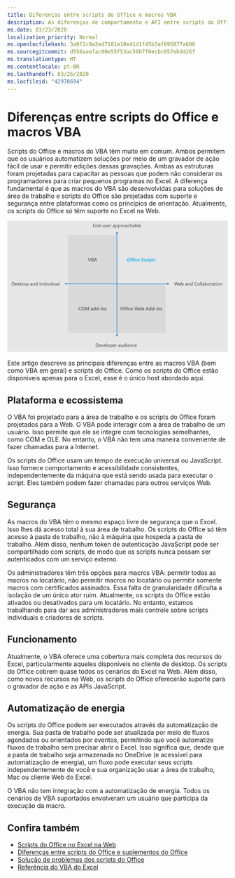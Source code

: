 ```yaml
---
title: Diferenças entre scripts do Office e macros VBA
description: As diferenças de comportamento e API entre scripts do Office e macros VBA do Excel.
ms.date: 03/23/2020
localization_priority: Normal
ms.openlocfilehash: 3a0f2c9a2ed7181a10e41d1f45b3af695877a680
ms.sourcegitcommit: d556aaefac80e55f53ac56b7f6ecbc657ebd426f
ms.translationtype: MT
ms.contentlocale: pt-BR
ms.lasthandoff: 03/26/2020
ms.locfileid: "42978694"
---
```

# <a name="differences-between-office-scripts-and-vba-macros"></a>Diferenças entre scripts do Office e macros VBA

Scripts do Office e macros do VBA têm muito em comum. Ambos permitem que os usuários automatizem soluções por meio de um gravador de ação fácil de usar e permitir edições dessas gravações. Ambas as estruturas foram projetadas para capacitar as pessoas que podem não considerar os programadores para criar pequenos programas no Excel.
A diferença fundamental é que as macros do VBA são desenvolvidas para soluções de área de trabalho e scripts do Office são projetadas com suporte e segurança entre plataformas como os princípios de orientação. Atualmente, os scripts do Office só têm suporte no Excel na Web.

![Um diagrama de quatro quadrantes mostrando as áreas de foco para diferentes soluções de extensibilidade do Office. Tanto os scripts do Office quanto as macros do VBA foram projetados para ajudar os usuários finais a criar soluções, mas os scripts do Office são criados para a Web e colaboração (enquanto o VBA é para a área de trabalho).)](../images/office-programmability-diagram.png)

Este artigo descreve as principais diferenças entre as macros VBA (bem como VBA em geral) e scripts do Office. Como os scripts do Office estão disponíveis apenas para o Excel, esse é o único host abordado aqui.

## <a name="platform-and-ecosystem"></a>Plataforma e ecossistema

O VBA foi projetado para a área de trabalho e os scripts do Office foram projetados para a Web. O VBA pode interagir com a área de trabalho de um usuário. Isso permite que ele se integre com tecnologias semelhantes, como COM e OLE. No entanto, o VBA não tem uma maneira conveniente de fazer chamadas para a Internet.

Os scripts do Office usam um tempo de execução universal ou JavaScript. Isso fornece comportamento e acessibilidade consistentes, independentemente da máquina que está sendo usada para executar o script. Eles também podem fazer chamadas para outros serviços Web.

## <a name="security"></a>Segurança

As macros do VBA têm o mesmo espaço livre de segurança que o Excel. Isso lhes dá acesso total à sua área de trabalho. Os scripts do Office só têm acesso à pasta de trabalho, não à máquina que hospeda a pasta de trabalho. Além disso, nenhum token de autenticação JavaScript pode ser compartilhado com scripts, de modo que os scripts nunca possam ser autenticados com um serviço externo.

Os administradores têm três opções para macros VBA: permitir todas as macros no locatário, não permitir macros no locatário ou permitir somente macros com certificados assinados. Essa falta de granularidade dificulta a isolação de um único ator ruim. Atualmente, os scripts do Office estão ativados ou desativados para um locatário. No entanto, estamos trabalhando para dar aos administradores mais controle sobre scripts individuais e criadores de scripts.

## <a name="coverage"></a>Funcionamento

Atualmente, o VBA oferece uma cobertura mais completa dos recursos do Excel, particularmente aqueles disponíveis no cliente de desktop. Os scripts do Office cobrem quase todos os cenários do Excel na Web. Além disso, como novos recursos na Web, os scripts do Office oferecerão suporte para o gravador de ação e as APIs JavaScript.

## <a name="power-automate"></a>Automatização de energia

Os scripts do Office podem ser executados através da automatização de energia. Sua pasta de trabalho pode ser atualizada por meio de fluxos agendados ou orientados por eventos, permitindo que você automatize fluxos de trabalho sem precisar abrir o Excel. Isso significa que, desde que a pasta de trabalho seja armazenada no OneDrive (e acessível para automatização de energia), um fluxo pode executar seus scripts independentemente de você e sua organização usar a área de trabalho, Mac ou cliente Web do Excel.

O VBA não tem integração com a automatização de energia. Todos os cenários de VBA suportados envolveram um usuário que participa da execução da macro.

## <a name="see-also"></a>Confira também

- [Scripts do Office no Excel na Web](../overview/excel.md)
- [Diferenças entre scripts do Office e suplementos do Office](add-ins-differences.md)
- [Solução de problemas dos scripts do Office](../testing/troubleshooting.md)
- [Referência do VBA do Excel](/office/vba/api/overview/excel)
